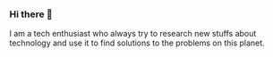 ### Hi there 👋

I am a tech enthusiast who always try to research new stuffs about technology and use it to find solutions to the problems on this planet.
